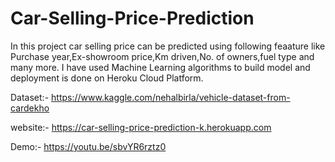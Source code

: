 # Car-Selling-Price-Prediction
In this project car selling price can be predicted using following feaature like Purchase year,Ex-showroom price,Km driven,No. of owners,fuel type and many more. I have used Machine Learning algorithms to build model and deployment is done on Heroku Cloud Platform.

Dataset:-
https://www.kaggle.com/nehalbirla/vehicle-dataset-from-cardekho

website:-
https://car-selling-price-prediction-k.herokuapp.com

Demo:-
https://youtu.be/sbvYR6rztz0
